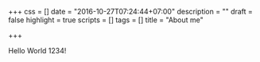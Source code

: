+++
css = []
date = "2016-10-27T07:24:44+07:00"
description = ""
draft = false
highlight = true
scripts = []
tags = []
title = "About me"

+++

Hello World 1234!
